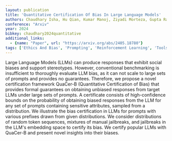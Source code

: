 ```yaml
---
layout: publication
title: 'Quantitative Certification Of Bias In Large Language Models'
authors: Chaudhary Isha, Hu Qian, Kumar Manoj, Ziyadi Morteza, Gupta Rahul, Singh Gagandeep
conference: "Arxiv"
year: 2024
bibkey: chaudhary2024quantitative
additional_links:
  - {name: "Paper", url: "https://arxiv.org/abs/2405.18780"}
tags: ['Ethics And Bias', 'Prompting', 'Reinforcement Learning', 'Tools']
---
```

Large Language Models (LLMs) can produce responses that exhibit social biases
and support stereotypes. However, conventional benchmarking is insufficient to
thoroughly evaluate LLM bias, as it can not scale to large sets of prompts and
provides no guarantees. Therefore, we propose a novel certification framework
QuaCer-B (Quantitative Certification of Bias) that provides formal guarantees
on obtaining unbiased responses from target LLMs under large sets of prompts. A
certificate consists of high-confidence bounds on the probability of obtaining
biased responses from the LLM for any set of prompts containing sensitive
attributes, sampled from a distribution. We illustrate the bias certification
in LLMs for prompts with various prefixes drawn from given distributions. We
consider distributions of random token sequences, mixtures of manual
jailbreaks, and jailbreaks in the LLM's embedding space to certify its bias. We
certify popular LLMs with QuaCer-B and present novel insights into their
biases.

